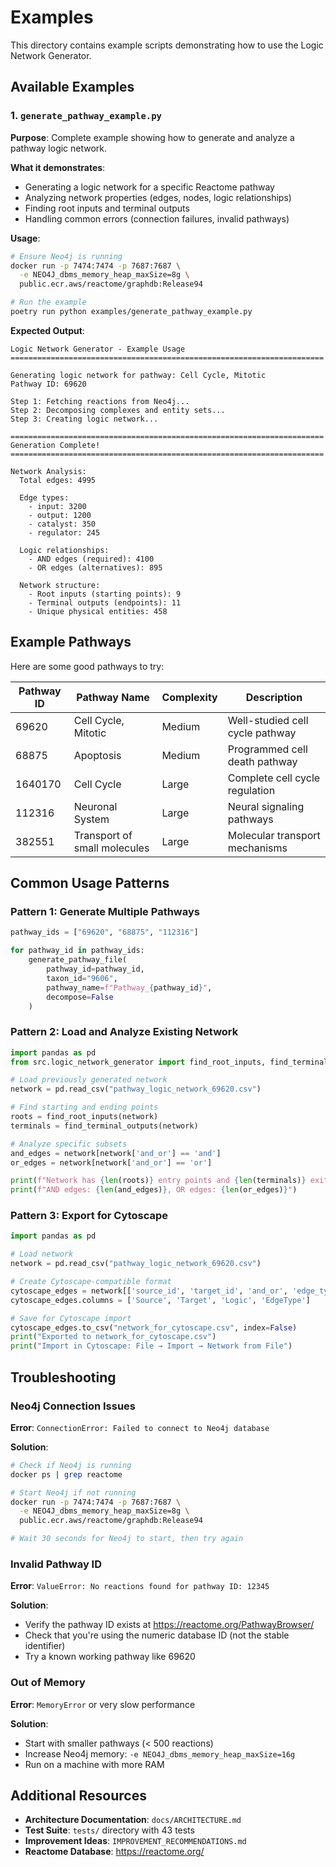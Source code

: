 # Examples

This directory contains example scripts demonstrating how to use the Logic Network Generator.

## Available Examples

### 1. `generate_pathway_example.py`

**Purpose**: Complete example showing how to generate and analyze a pathway logic network.

**What it demonstrates**:
- Generating a logic network for a specific Reactome pathway
- Analyzing network properties (edges, nodes, logic relationships)
- Finding root inputs and terminal outputs
- Handling common errors (connection failures, invalid pathways)

**Usage**:
```bash
# Ensure Neo4j is running
docker run -p 7474:7474 -p 7687:7687 \
  -e NEO4J_dbms_memory_heap_maxSize=8g \
  public.ecr.aws/reactome/graphdb:Release94

# Run the example
poetry run python examples/generate_pathway_example.py
```

**Expected Output**:
```
Logic Network Generator - Example Usage
======================================================================

Generating logic network for pathway: Cell Cycle, Mitotic
Pathway ID: 69620

Step 1: Fetching reactions from Neo4j...
Step 2: Decomposing complexes and entity sets...
Step 3: Creating logic network...

======================================================================
Generation Complete!
======================================================================

Network Analysis:
  Total edges: 4995

  Edge types:
    - input: 3200
    - output: 1200
    - catalyst: 350
    - regulator: 245

  Logic relationships:
    - AND edges (required): 4100
    - OR edges (alternatives): 895

  Network structure:
    - Root inputs (starting points): 9
    - Terminal outputs (endpoints): 11
    - Unique physical entities: 458
```

## Example Pathways

Here are some good pathways to try:

| Pathway ID | Pathway Name | Complexity | Description |
|------------|-------------|------------|-------------|
| 69620 | Cell Cycle, Mitotic | Medium | Well-studied cell cycle pathway |
| 68875 | Apoptosis | Medium | Programmed cell death pathway |
| 1640170 | Cell Cycle | Large | Complete cell cycle regulation |
| 112316 | Neuronal System | Large | Neural signaling pathways |
| 382551 | Transport of small molecules | Large | Molecular transport mechanisms |

## Common Usage Patterns

### Pattern 1: Generate Multiple Pathways

```python
pathway_ids = ["69620", "68875", "112316"]

for pathway_id in pathway_ids:
    generate_pathway_file(
        pathway_id=pathway_id,
        taxon_id="9606",
        pathway_name=f"Pathway_{pathway_id}",
        decompose=False
    )
```

### Pattern 2: Load and Analyze Existing Network

```python
import pandas as pd
from src.logic_network_generator import find_root_inputs, find_terminal_outputs

# Load previously generated network
network = pd.read_csv("pathway_logic_network_69620.csv")

# Find starting and ending points
roots = find_root_inputs(network)
terminals = find_terminal_outputs(network)

# Analyze specific subsets
and_edges = network[network['and_or'] == 'and']
or_edges = network[network['and_or'] == 'or']

print(f"Network has {len(roots)} entry points and {len(terminals)} exit points")
print(f"AND edges: {len(and_edges)}, OR edges: {len(or_edges)}")
```

### Pattern 3: Export for Cytoscape

```python
import pandas as pd

# Load network
network = pd.read_csv("pathway_logic_network_69620.csv")

# Create Cytoscape-compatible format
cytoscape_edges = network[['source_id', 'target_id', 'and_or', 'edge_type']].copy()
cytoscape_edges.columns = ['Source', 'Target', 'Logic', 'EdgeType']

# Save for Cytoscape import
cytoscape_edges.to_csv("network_for_cytoscape.csv", index=False)
print("Exported to network_for_cytoscape.csv")
print("Import in Cytoscape: File → Import → Network from File")
```

## Troubleshooting

### Neo4j Connection Issues

**Error**: `ConnectionError: Failed to connect to Neo4j database`

**Solution**:
```bash
# Check if Neo4j is running
docker ps | grep reactome

# Start Neo4j if not running
docker run -p 7474:7474 -p 7687:7687 \
  -e NEO4J_dbms_memory_heap_maxSize=8g \
  public.ecr.aws/reactome/graphdb:Release94

# Wait 30 seconds for Neo4j to start, then try again
```

### Invalid Pathway ID

**Error**: `ValueError: No reactions found for pathway ID: 12345`

**Solution**:
- Verify the pathway ID exists at https://reactome.org/PathwayBrowser/
- Check that you're using the numeric database ID (not the stable identifier)
- Try a known working pathway like 69620

### Out of Memory

**Error**: `MemoryError` or very slow performance

**Solution**:
- Start with smaller pathways (< 500 reactions)
- Increase Neo4j memory: `-e NEO4J_dbms_memory_heap_maxSize=16g`
- Run on a machine with more RAM

## Additional Resources

- **Architecture Documentation**: `docs/ARCHITECTURE.md`
- **Test Suite**: `tests/` directory with 43 tests
- **Improvement Ideas**: `IMPROVEMENT_RECOMMENDATIONS.md`
- **Reactome Database**: https://reactome.org/
